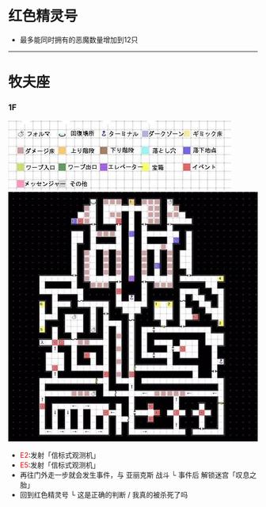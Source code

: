 # 红色精灵号<br>

- 最多能同时拥有的恶魔数量增加到12只

---
# 牧夫座  <br>
### 1F<br>
![](../Maps/地图图示.jpg)![](../Maps/Bootes/牧夫座1F.jpg)  <br>
- <font color = "red">E2</font>:发射「信标式观测机」  
- <font color = "red">E5</font>:发射「信标式观测机」
- 再往门外走一步就会发生事件，与 亚丽克斯 战斗
  └ 事件后 解锁迷宫「叹息之胎」
- 回到红色精灵号
  └ 这是正确的判断 / 我真的被杀死了吗  
